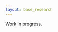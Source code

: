 ```yaml
---
layout: base_research
---
```


<main class="main">
  <div class="container-fluid">
    <div class="animated fadeIn">
    <p>Work in progress.</p>
    </div>
    </div>
</main>
